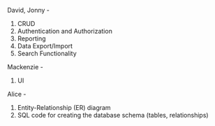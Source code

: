 David, Jonny - 
1. CRUD
2. Authentication and Authorization
3. Reporting
4. Data Export/Import
5. Search Functionality


Mackenzie - 
1. UI

Alice - 
1. Entity-Relationship (ER) diagram
2. SQL code for creating the database schema (tables, relationships)